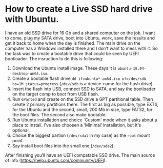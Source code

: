 # How to create a Live SSD hard drive with Ubuntu.

I have an old SSD drive for 16 Gb and a shared computer on the job. I want to come,
 plug my SATA drive, boot into Ubuntu, work, save the results and get it
back to home when the day is finished. The main drive on the computer has a Windows
 installed there and I don't want to mess with it. So the task was to create a bootable
drive that could be seen by UEFI bootloader. The insruction to do this is following:

1. Download the Ubuntu install image. These days it is `ubuntu-18.04-desktop-am64.iso`.
2. Create a bootable flash drive
`dd if=ubuntu*-am64.iso of=/dev/sdb bs=1M status=progress` (`/dev/sdb` is a device-name
 for the flash drive).
3. Insert the flash into USB, connect SSD to SATA, and say the bootloader on the target
 comp to boot from USB flash.
4. Run `GParted` and create on the SSD drive a GPT partitional table. Then create 2 primary
 partitions there. The first as big as possible, type EXT4, for the Ubuntu and the second,
 small, 200 Mb in size, type FAT32, for the boot files. The second also make bootable.
5. Run Ubuntu installation and choice 'Custom' mode when it asks about a place to install.
I've also choosen a 'Minimal' installation, but it's optional.
6. Choice the biggest partion (`/dev/sda1` in my case) as the `root` mount point.
7. Say install boot files into the small one (`/dev/sda2`).

After finishing you'll have an UEFI compatable SSD drive.
The main source of info (https://help.ubuntu.com/community/UEFI).
